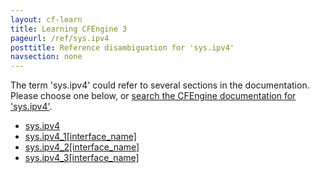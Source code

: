 ```yaml
---
layout: cf-learn
title: Learning CFEngine 3
pageurl: /ref/sys.ipv4
posttitle: Reference disambiguation for 'sys.ipv4'
navsection: none
---
```


The term 'sys.ipv4' could refer to several sections in the documentation. Please choose one below, or
[search the CFEngine documentation for 'sys.ipv4'](http://cfengine.com/docs/latest/search.html?q=sys.ipv4).

- [sys.ipv4](http://cfengine.com/docs/latest/reference-special-variables-sys.html#sys-ipv4)
- [sys.ipv4_1\[interface_name\]](http://cfengine.com/docs/latest/reference-special-variables-sys.html#sys-ipv4_1-interface_name)
- [sys.ipv4_2\[interface_name\]](http://cfengine.com/docs/latest/reference-special-variables-sys.html#sys-ipv4_2-interface_name)
- [sys.ipv4_3\[interface_name\]](http://cfengine.com/docs/latest/reference-special-variables-sys.html#sys-ipv4_3-interface_name)
